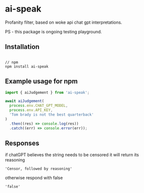 # ai-speak

Profanity filter, based on woke api chat gpt interpretations.

PS - this package is ongoing testing playground.

## Installation

```

// npm
npm install ai-speak

```

## Example usage for npm

```javascript
import { aiJudgement } from 'ai-speak';

await aiJudgement(
  process.env.CHAT_GPT_MODEL,
  process.env.API_KEY,
  'Tom brady is not the best quarterback'
)
  .then((res) => console.log(res))
  .catch((err) => console.error(err));
```

## Responses

if chatGPT believes the string needs to be censored it will return its reasoning

```
'Censor, followed by reasoning'
```

otherwise respond with false

```
'false'
```
